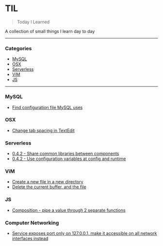 # TIL

> Today I Learned

A collection of small things I learn day to day

---

### Categories

* [MySQL](#mysql)
* [OSX](#osx)
* [Serverless](#serverless)
* [ViM](#vim)
* [JS](#js)
---

### MySQL

- [Find configuration file MySQL uses](mysql/find-configuration-file.md)

### OSX

- [Change tab spacing in TextEdit](osx/change-tab-spacing-in-textedit.md)

### Serverless

- [0.4.2 - Share common libraries between components](serverless/share-common-libraries-between-components.md)
- [0.4.2 - Use configuration variables at config and runtime](serverless/use-configuration-variables-at-config-and-runtime.md)

### ViM

- [Create a new file in a new directory](vim/create-a-new-file-in-a-new-directory.md)
- [Delete the current buffer, and the file](vim/delete-the-current-buffer-and-the-file.md)

### JS

- [Composition - pipe a value through 2 separate functions](js/pipe-a-value-through-2-separate-functions.md)

### Computer Networking

- [Service exposes port only on 127.0.0.1, make it accessible on all network interfaces instead](networking/expose-port-to-all-interfaces.md)

